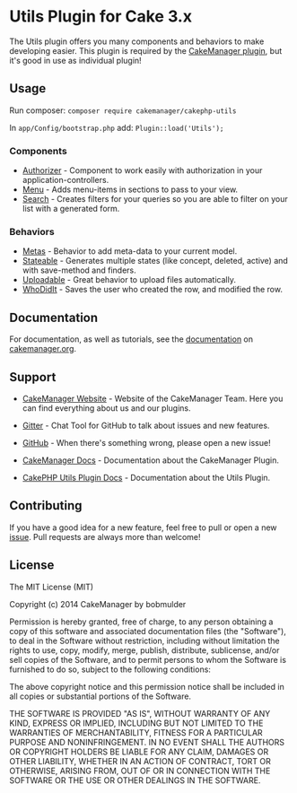 Utils Plugin for Cake 3.x
===================

The Utils plugin offers you many components and behaviors to make developing easier. This plugin is required by the [CakeManager plugin](http://github.com/cakemanager/cakephp-cakemanager), but it's good in use as individual plugin!

Usage
-----

Run composer: `composer require cakemanager/cakephp-utils`

In `app/Config/bootstrap.php` add: `Plugin::load('Utils');`

### Components

- [Authorizer](http://cakemanager.org/docs/utils/1.0/components/authorizer/) - Component to work easily with authorization in your application-controllers.
- [Menu](http://cakemanager.org/docs/utils/1.0/components/menu/) - Adds menu-items in sections to pass to your view.
- [Search](http://cakemanager.org/docs/utils/1.0/components/search/) - Creates filters for your queries so you are able to filter on your list with a generated form.

### Behaviors

- [Metas](http://cakemanager.org/docs/utils/1.0/behaviors/metas/) - Behavior to add meta-data to your current model.
- [Stateable](http://cakemanager.org/docs/utils/1.0/behaviors/stateable/) - Generates multiple states (like concept, deleted, active) and with save-method and finders.
- [Uploadable](http://cakemanager.org/docs/utils/1.0/behaviors/uploadable/) - Great behavior to upload files automatically.
- [WhoDidIt](http://cakemanager.org/docs/utils/1.0/behaviors/whodidit/) - Saves the user who created the row, and modified the row.

Documentation
-------------

For documentation, as well as tutorials, see the [documentation](http://cakemanager.org/docs/utils/1.0/) on [cakemanager.org](http://cakemanager.org).

Support
-------

- [CakeManager Website](http://cakemanager.org/) - Website of the CakeManager Team. Here you can find everything about us and our plugins.

- [Gitter](https://gitter.im/cakemanager/cakephp-cakemanager) - Chat Tool for GitHub to talk about issues and new features.

- [GitHub](https://github.com/cakemanager/cakephp-utils/issues) - When there's something wrong, please open a new issue!

- [CakeManager Docs](http://cakemanager.org/docs/1.0/) - Documentation about the CakeManager Plugin.

- [CakePHP Utils Plugin Docs](http://cakemanager.org/docs/utils/1.0/) - Documentation about the Utils Plugin.


Contributing
------------

If you have a good idea for a new feature, feel free to pull or open a new  [issue](https://github.com/cakemanager/cakephp-utils/issues). Pull requests are always more than welcome!

License
-------

The MIT License (MIT)

Copyright (c) 2014 CakeManager by bobmulder

Permission is hereby granted, free of charge, to any person obtaining a copy
of this software and associated documentation files (the "Software"), to deal
in the Software without restriction, including without limitation the rights
to use, copy, modify, merge, publish, distribute, sublicense, and/or sell
copies of the Software, and to permit persons to whom the Software is
furnished to do so, subject to the following conditions:

The above copyright notice and this permission notice shall be included in all
copies or substantial portions of the Software.

THE SOFTWARE IS PROVIDED "AS IS", WITHOUT WARRANTY OF ANY KIND, EXPRESS OR
IMPLIED, INCLUDING BUT NOT LIMITED TO THE WARRANTIES OF MERCHANTABILITY,
FITNESS FOR A PARTICULAR PURPOSE AND NONINFRINGEMENT. IN NO EVENT SHALL THE
AUTHORS OR COPYRIGHT HOLDERS BE LIABLE FOR ANY CLAIM, DAMAGES OR OTHER
LIABILITY, WHETHER IN AN ACTION OF CONTRACT, TORT OR OTHERWISE, ARISING FROM,
OUT OF OR IN CONNECTION WITH THE SOFTWARE OR THE USE OR OTHER DEALINGS IN THE
SOFTWARE.
